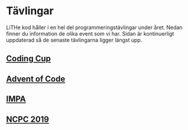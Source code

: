 # Tävlingar

LiTHe kod håller i en hel del programmeringstävlingar under året.
Nedan finner du information de olika event som vi har.
Sidan är kontinuerligt uppdaterad så de senaste tävlingarna ligger längst upp.

## [Coding Cup](/codingcup/se)

## [Advent of Code](/aoc/se)

## [IMPA](/impa/se)

## [NCPC 2019](/ncpc/se)
